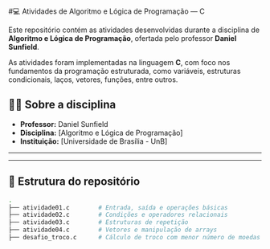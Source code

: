 #💻 Atividades de Algoritmo e Lógica de Programação — C

Este repositório contém as atividades desenvolvidas durante a disciplina de **Algoritmo e Lógica de Programação**, ofertada pelo professor **Daniel Sunfield**.

As atividades foram implementadas na linguagem **C**, com foco nos fundamentos da programação estruturada, como variáveis, estruturas condicionais, laços, vetores, funções, entre outros.


## 👨‍🏫 Sobre a disciplina

- **Professor:** Daniel Sunfield  
- **Disciplina:** [Algoritmo e Lógica de Programação]  
- **Instituição:** [Universidade de Brasília - UnB]  


---

---

## 📂 Estrutura do repositório

```bash
.
├── atividade01.c        # Entrada, saída e operações básicas
├── atividade02.c        # Condições e operadores relacionais
├── atividade03.c        # Estruturas de repetição
├── atividade04.c        # Vetores e manipulação de arrays
├── desafio_troco.c      # Cálculo de troco com menor número de moedas

